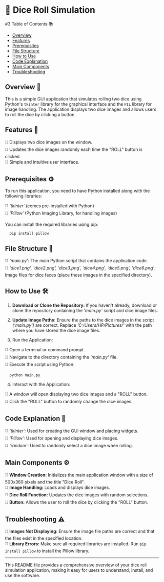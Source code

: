 # 🎲 Dice Roll Simulation

#3 Table of Contents 📚
- [Overview](#overview-)
- [Features](#features-)
- [Prerequisites](#prerequisites-)
- [File Structure](#file-structure-)
- [How to Use](#how-to-use-)
- [Code Explanation](#code-explanation-)
- [Main Components](#main-components-)
- [Troubleshooting](#troubleshooting-)

## Overview 📜
This is a simple GUI application that simulates rolling two dice using Python's <code>tkinter</code> library for the graphical interface and the <code>PIL</code> library for image handling. The application displays two dice images and allows users to roll the dice by clicking a button.<br>

## Features 📄

◻️ Displays two dice images on the window.<br>
◻️ Updates the dice images randomly each time the "ROLL" button is clicked.<br>
◻️ Simple and intuitive user interface.<br>

## Prerequisites ⚙️

To run this application, you need to have Python installed along with the following libraries:<br>

◻️ *'tkinter'* (comes pre-installed with Python)<br>
◻️ *'Pillow'* (Python Imaging Library, for handling images)<br>

You can install the required libraries using pip:

      pip install pillow 

## File Structure 📂

◻️ *'main.py':* The main Python script that contains the application code.<br>
◻️ *'dice1.png', 'dice2.png', 'dice3.png', 'dice4.png', 'dice5.png', 'dice6.png':* Image files for dice faces (place these images in the specified directory).<br>

## How to Use 🛠️

1. **Download or Clone the Repository:** If you haven't already, download or clone the repository containing the *'main.py'* script and dice image files.<br>

2. **Update Image Paths:** Ensure the paths to the dice images in the script *('main.py')* are correct. Replace *'C:/Users/HP/Pictures/'* with the path where you have stored the dice image files.<br>

3. Run the Application:<br>

◻️ Open a terminal or command prompt.<br>
◻️ Navigate to the directory containing the *'main.py'* file.<br>
◻️ Execute the script using Python:<br>

      python main.py

4. Interact with the Application:<br>

◻️ A window will open displaying two dice images and a "ROLL" button.<br>
◻️ Click the "ROLL" button to randomly change the dice images.<br>

## Code Explanation 🧩

◻️ *'tkinter':* Used for creating the GUI window and placing widgets.<br>
◻️ *'Pillow':* Used for opening and displaying dice images.<br>
◻️ *'random':* Used to randomly select a dice image when rolling.<br>

## Main Components ⚙️

◻️ **Window Creation:** Initializes the main application window with a size of 500x360 pixels and the title "Dice Roll".<br>
◻️ **Image Handling:** Loads and displays dice images.<br>
◻️ **Dice Roll Function:** Updates the dice images with random selections.<br>
◻️ **Button:** Allows the user to roll the dice by clicking the "ROLL" button.<br>

## Troubleshooting ⚠️

◻️ **Images Not Displaying:** Ensure the image file paths are correct and that the files exist in the specified location.<br>
◻️ **Library Errors:** Make sure all required libraries are installed. Run <code>pip install pillow</code> to install the Pillow library.<br>

---

This README file provides a comprehensive overview of your dice roll simulation application, making it easy for users to understand, install, and use the software.
